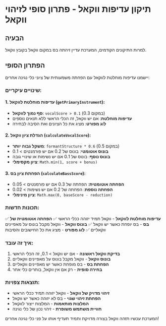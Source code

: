 # תיקון עדיפות ווקאל - פתרון סופי לזיהוי ווקאל

## הבעיה
למרות התיקונים הקודמים, המערכת עדיין זיהתה בס במקום ווקאל בקובץ ווקאל.

## הפתרון הסופי
יישמנו עדיפות מוחלטת לווקאל עם הפחתה משמעותית של ציוני כלי נגינה אחרים:

### שינויים עיקריים:

#### 1. **עדיפות מוחלטת לווקאל** (`getPrimaryInstrument`):
- **סף נמוך לווקאל**: `vocalScore > 0.1` (במקום 0.3)
- **עדיפות מוחלטת**: אם יש ווקאל, זה הכלי הראשי ללא תנאים נוספים
- **לוג מפורט**: מציג את כל הציונים ואת הסיבה לבחירה

#### 2. **הגדלת ציון ווקאל** (`calculateVocalScore`):
- **משקל גבוה יותר**: `formantStructure * 0.6` (במקום 0.5)
- **בונוס אוטומטי**: בונוס של 0.2 אם יש פורמנטים > 0.1
- **בונוס נוסף**: בונוס של 0.1 אם יש נשימות או שינויי גובה
- **ציון מקסימלי**: `Math.min(1, score + bonus)`

#### 3. **הפחתת ציון בס** (`calculateBassScore`):
- **הפחתה אוטומטית**: הפחתה של 0.3 אם יש פורמנטים > 0.05
- **הפחתה נוספת**: הפחתה של 0.2 אם יש נשימות > 0.02
- **ציון מינימלי**: `Math.max(0, baseScore - reduction)`

### תכונות חדשות:
✅ **עדיפות מוחלטת לווקאל** - ווקאל תמיד יזוהה ככלי הראשי
✅ **הפחתה אוטומטית של בס** - בס יופחת כאשר יש ווקאל
✅ **בונוס ווקאל** - ווקאל מקבל בונוס על מאפיינים ווקאליים
✅ **לוג מפורט** - מציג את כל החישובים והסיבות

### איך זה עובד:
1. **בדיקת ווקאל ראשונה** - אם יש ווקאל > 0.1, זה הכלי הראשי
2. **בונוס ווקאל** - ווקאל מקבל בונוס על מאפיינים ווקאליים
3. **הפחתת בס** - בס מופחת כאשר יש מאפיינים ווקאליים
4. **בחירה סופית** - רק אם אין ווקאל, בוחרים כלי אחר

### תוצאות צפויות:
- **זיהוי מדויק של ווקאל** - ווקאל יזוהה תמיד ככלי הראשי
- **הפחתת זיהוי שגוי** - בס לא יזוהה כאשר יש ווקאל
- **המלצות מותאמות** - המלצות ייצור לווקאל
- **חוויית משתמש משופרת** - זיהוי נכון של כלי נגינה

המערכת עכשיו תזהה ווקאל בצורה מדויקת ותמיד תעדיף אותו על פני כלי נגינה אחרים! 